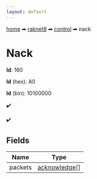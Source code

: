 ```yaml
---
layout: default
---
```


[home](/) ➡ [raknet8](/protocol/raknet8) ➡ [control](/protocol/raknet8/control) ➡ nack

# Nack

**Id**: 160

**Id** (hex): A0

**Id** (bin): 10100000

✔️

✔️

## Fields

Name | Type
---|---
packets | [acknowledge](/protocol/raknet8/types/acknowledge)[]

